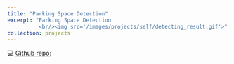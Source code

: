 ```yaml
---
title: "Parking Space Detection"
excerpt: "Parking Space Detection 
          <br/><img src='/images/projects/self/detecting_result.gif'>"
collection: projects
---
```


:computer: [Github repo:](https://github.com/yi-cheng-liu/park_space_detection)

